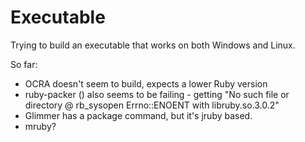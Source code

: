 # Executable

Trying to build an executable that works on both Windows and Linux.

So far:
* OCRA doesn't seem to build, expects a lower Ruby version
* ruby-packer () also seems to be failing - getting "No such file or directory @ rb_sysopen Errno::ENOENT with libruby.so.3.0.2"
* Glimmer has a package command, but it's jruby based.
* mruby?
